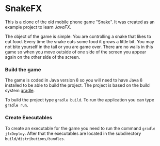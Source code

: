 # SnakeFX
This is a clone of the old mobile phone game "Snake".
It was created as an example project to learn *JavaFX*.

The object of the game is simple: You are controlling a snake that likes to eat
food. Every time the snake eats some food it grows a little bit. You may not bite yourself in the tail or you are game over. There are no walls in this game so when you move outside of one side of the screen you appear again on the other side of the screen.

### Build the game
The game is coded in Java version 8 so you will need to have Java 8 installed to be able to build the project. 
The project is based on the build system [gradle](http://http://www.gradle.org/). 

To build the project type `gradle build`. To run the application you can type `gradle run`.


### Create Executables

To create an executable for the game you need to run the command `gradle jfxDeploy`.
After that the executables are located in the subdirectory `build/distributions/bundles`.

